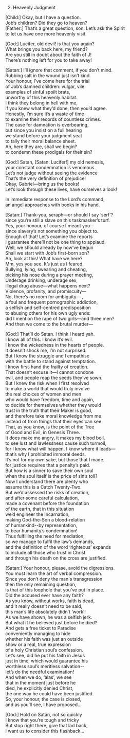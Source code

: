 02. Heavenly Judgment  
  
[Child:] Okay, but I have a question.  
Job’s children? Did they go to heaven?  
[Father:] That’s a great question, son. Let’s ask the Spirit  
to let us have one more heavenly visit.  
  
[God:] Lucifer, old devil! is that you again?  
What brings you back here, my friend?  
Are you still in doubt about the faith of J!  
There’s nothing left for you to take away!  
  
[Satan:] I’ll ignore that comment, if you don’t mind.  
Rubbing salt in the wound just isn’t kind.  
Your honour, I’ve come here for the trial  
of Job’s damned children: vulgar, vile  
examples of sinful spoilt brats,  
unworthy of this heavenly habitat.  
I think they belong in hell with me,  
if you knew what they’d done, then you’d agree.  
Honestly, I’m sure it’s a waste of time  
to examine their records of countless crimes.  
The case for damnation is overbearing,  
but since you insist on a full hearing  
we stand before your judgment seat  
to tally their moral balance sheet.  
Ah, here they are, shall we begin?  
to condemn these prodigals for their sin?  
  
[God:] Satan, [Satan: Lucifer!] my old nemesis,  
your constant condemnation is venomous.  
Let’s not judge without seeing the evidence  
That’s the very definition of prejudice!  
Okay, Gabriel—bring us the books!  
Let’s look through these lives, have ourselves a look!  
  
In immediate response to the Lord’s command,  
an angel approaches with books in his hand.  
  
[Satan:] Thank-you, seraph—or should I say ‘serf’?  
since you’re still a slave on this taskmasker’s turf.  
Yes, your honour, of course I meant you--  
since slavery’s not something you object to.  
Enough of that! Let’s examine the reports  
I guarantee there’ll not be one thing to applaud.  
Well, we should already by now’ve begun  
Shall we start with Job’s first-born son?  
Ah, look at this! What have we here?  
Mm, yes you see. It’s just as I feared.  
Bullying, lying, swearing and cheating,  
picking his nose during a prayer meeting,  
Underage drinking, underage sex,  
illegal drug abuse—what happens next?  
Violence, profanity, and promiscuity—  
No, there’s no room for ambiguity— ,  
a foul and frequent pornographic addiction,  
a selfish and self-centred predisposition  
to abusing others for his own ugly ends:  
did I mention the rape of two girls—and three men?  
And then we come to the brutal murder—  
  
[God:] That’ll do Satan. I think I heard yah.  
I know all of this. I know it’s evil.  
I know the wickedness in the hearts of people.  
It doesn’t shock me, I’m not surprised.  
But I know the struggle and I empathise  
with the battle to stand against temptation.  
I know first-hand the frailty of creation.  
That doesn’t excuse it—I cannot condone  
evil, and people reap the seeds they’ve sown.  
But I knew the risk when I first resolved  
to make a world that would truly involve  
the real choices of women and men  
who would have freedom, time and again,  
to decide for themselves whether they would  
trust in the truth that their Maker is good,  
and therefore take moral knowledge from me  
instead of from things that their eyes can see.  
That, as you know, is the point of the Tree  
of Good and Evil, in Genesis Three.  
It does make me angry, it makes my blood boil,  
to see lust and lawlessness cause such turmoil,  
for I know what will happen. I know where it leads—  
that’s why I prohibited immoral deeds.  
It’s not for my own sake, but those that I made.  
for justice requires that a penalty’s paid.  
But how is a sinner to save their own soul  
when the soul itself is the price of sin’s toll?  
Now I understand there are plenty who  
assume this is a Catch Twenty-Two.  
But we’d assessed the risks of creation,  
and after some careful calculation,  
made a covenant before the foundation  
of the earth, that in this situation  
we’d engineer the Incarnation,  
making God-the-Son a blood-relation  
of humankind--by representation,  
to bear humanity’s condemnation!  
Thus fulfilling the need for mediation,  
so we manage to fulfil the law’s demands,  
and the definition of the word ‘righteous’ expands  
to include all those who trust in Christ  
and through his death on the cross are justified.  
  
[Satan:] Your honour, please, avoid the digressions.  
You must learn the art of verbal compression.  
Since you don’t deny the man's transgression  
then the only remaining question,  
is that of this loophole that you’ve put in place.  
Did the accused ever have any faith?  
As you know, without works, faith is dead,  
and it really doesn’t need to be said,  
this man’s life absolutely didn’t ‘work’!  
As we have shown, he was a selfish jerk.  
But what if he believed just before he died?  
And gets a free ticket to Paradise  
conveniently managing to hide  
whether his faith was just an outside  
show or a real, true expression  
of a holy Christian soul’s confession.  
Let’s see, did he put his faith in Jesus  
just in time, which would guarantee his  
worthless soul’s meritless salvation--  
let’s do the needful examination!  
And when we do, ‘alas’, we see  
that in the moment just before he  
died, he explicitly denied Christ,  
the one way he could have been justified.  
So, your honour, the case is closed,  
and as you’ll see, I have proposed…  
  
[God:] Hold on Satan, not so quickly  
I know that you’re tough and tricky  
But stop right there, give that lad back,  
I want us to consider this flashback…  
  
